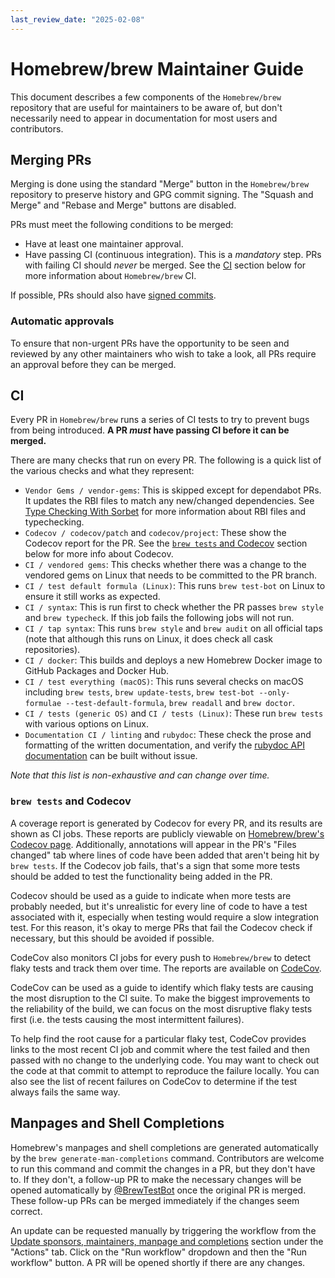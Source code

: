 ```yaml
---
last_review_date: "2025-02-08"
---
```


# Homebrew/brew Maintainer Guide

This document describes a few components of the `Homebrew/brew` repository that are useful for maintainers to be aware of, but don't necessarily need to appear in documentation for most users and contributors.

## Merging PRs

Merging is done using the standard "Merge" button in the `Homebrew/brew` repository to preserve history and GPG commit signing. The "Squash and Merge" and "Rebase and Merge" buttons are disabled.

PRs must meet the following conditions to be merged:

- Have at least one maintainer approval.
- Have passing CI (continuous integration). This is a _mandatory_ step. PRs with failing CI should _never_ be merged. See the [CI](#ci) section below for more information about `Homebrew/brew` CI.

If possible, PRs should also have [signed commits](https://docs.github.com/en/authentication/managing-commit-signature-verification/signing-commits).

### Automatic approvals

To ensure that non-urgent PRs have the opportunity to be seen and reviewed by any other maintainers who wish to take a look, all PRs require an approval before they can be merged.

## CI

Every PR in `Homebrew/brew` runs a series of CI tests to try to prevent bugs from being introduced. **A PR _must_ have passing CI before it can be merged.**

There are many checks that run on every PR. The following is a quick list of the various checks and what they represent:

- `Vendor Gems / vendor-gems`: This is skipped except for dependabot PRs. It updates the RBI files to match any new/changed dependencies. See [Type Checking With Sorbet](Typechecking.md) for more information about RBI files and typechecking.
- `Codecov / codecov/patch` and `codecov/project`: These show the Codecov report for the PR. See the [`brew tests` and Codecov](#brew-tests-and-codecov) section below for more info about Codecov.
- `CI / vendored gems`: This checks whether there was a change to the vendored gems on Linux that needs to be committed to the PR branch.
- `CI / test default formula (Linux)`: This runs `brew test-bot` on Linux to ensure it still works as expected.
- `CI / syntax`: This is run first to check whether the PR passes `brew style` and `brew typecheck`. If this job fails the following jobs will not run.
- `CI / tap syntax`: This runs `brew style` and `brew audit` on all official taps (note that although this runs on Linux, it does check all cask repositories).
- `CI / docker`: This builds and deploys a new Homebrew Docker image to GitHub Packages and Docker Hub.
- `CI / test everything (macOS)`: This runs several checks on macOS including `brew tests`, `brew update-tests`, `brew test-bot --only-formulae --test-default-formula`, `brew readall` and `brew doctor`.
- `CI / tests (generic OS)` and `CI / tests (Linux)`: These run `brew tests` with various options on Linux.
- `Documentation CI / linting` and `rubydoc`: These check the prose and formatting of the written documentation, and verify the [rubydoc API documentation](https://rubydoc.brew.sh) can be built without issue.

_Note that this list is non-exhaustive and can change over time._

### `brew tests` and Codecov

A coverage report is generated by Codecov for every PR, and its results are shown as CI jobs. These reports are publicly viewable on [Homebrew/brew's Codecov page](https://app.codecov.io/gh/Homebrew/brew). Additionally, annotations will appear in the PR's "Files changed" tab where lines of code have been added that aren't being hit by `brew tests`. If the Codecov job fails, that's a sign that some more tests should be added to test the functionality being added in the PR.

Codecov should be used as a guide to indicate when more tests are probably needed, but it's unrealistic for every line of code to have a test associated with it, especially when testing would require a slow integration test. For this reason, it's okay to merge PRs that fail the Codecov check if necessary, but this should be avoided if possible.

CodeCov also monitors CI jobs for every push to `Homebrew/brew` to detect flaky tests and track them over time. The reports are available on [CodeCov](https://app.codecov.io/gh/Homebrew/brew/tests/main).

CodeCov can be used as a guide to identify which flaky tests are causing the most disruption to the CI suite. To make the biggest improvements to the reliability of the build, we can focus on the most disruptive flaky tests first (i.e. the tests causing the most intermittent failures).

To help find the root cause for a particular flaky test, CodeCov provides links to the most recent CI job and commit where the test failed and then passed with no change to the underlying code. You may want to check out the code at that commit to attempt to reproduce the failure locally. You can also see the list of recent failures on CodeCov to determine if the test always fails the same way.

## Manpages and Shell Completions

Homebrew's manpages and shell completions are generated automatically by the `brew generate-man-completions` command. Contributors are welcome to run this command and commit the changes in a PR, but they don't have to. If they don't, a follow-up PR to make the necessary changes will be opened automatically by [@BrewTestBot](https://github.com/BrewTestBot) once the original PR is merged. These follow-up PRs can be merged immediately if the changes seem correct.

An update can be requested manually by triggering the workflow from the [Update sponsors, maintainers, manpage and completions](https://github.com/Homebrew/brew/actions/workflows/sponsors-maintainers-man-completions.yml) section under the "Actions" tab. Click on the "Run workflow" dropdown and then the "Run workflow" button. A PR will be opened shortly if there are any changes.
